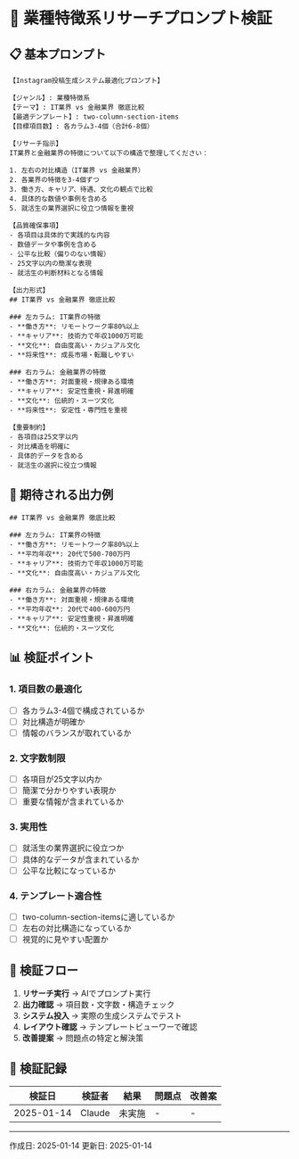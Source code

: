 # 🏢 業種特徴系リサーチプロンプト検証

## 📋 基本プロンプト

```
【Instagram投稿生成システム最適化プロンプト】

【ジャンル】: 業種特徴系
【テーマ】: IT業界 vs 金融業界 徹底比較
【最適テンプレート】: two-column-section-items
【目標項目数】: 各カラム3-4個（合計6-8個）

【リサーチ指示】
IT業界と金融業界の特徴について以下の構造で整理してください：

1. 左右の対比構造（IT業界 vs 金融業界）
2. 各業界の特徴を3-4個ずつ
3. 働き方、キャリア、待遇、文化の観点で比較
4. 具体的な数値や事例を含める
5. 就活生の業界選択に役立つ情報を重視

【品質確保事項】
- 各項目は具体的で実践的な内容
- 数値データや事例を含める
- 公平な比較（偏りのない情報）
- 25文字以内の簡潔な表現
- 就活生の判断材料となる情報

【出力形式】
## IT業界 vs 金融業界 徹底比較

### 左カラム: IT業界の特徴
- **働き方**: リモートワーク率80%以上
- **キャリア**: 技術力で年収1000万可能
- **文化**: 自由度高い・カジュアル文化
- **将来性**: 成長市場・転職しやすい

### 右カラム: 金融業界の特徴
- **働き方**: 対面重視・規律ある環境
- **キャリア**: 安定性重視・昇進明確
- **文化**: 伝統的・スーツ文化
- **将来性**: 安定性・専門性を重視

【重要制約】
- 各項目は25文字以内
- 対比構造を明確に
- 具体的データを含める
- 就活生の選択に役立つ情報
```

## 🎯 期待される出力例

```
## IT業界 vs 金融業界 徹底比較

### 左カラム: IT業界の特徴
- **働き方**: リモートワーク率80%以上
- **平均年収**: 20代で500-700万円
- **キャリア**: 技術力で年収1000万可能
- **文化**: 自由度高い・カジュアル文化

### 右カラム: 金融業界の特徴
- **働き方**: 対面重視・規律ある環境
- **平均年収**: 20代で400-600万円
- **キャリア**: 安定性重視・昇進明確
- **文化**: 伝統的・スーツ文化
```

## 📊 検証ポイント

### 1. 項目数の最適化
- [ ] 各カラム3-4個で構成されているか
- [ ] 対比構造が明確か
- [ ] 情報のバランスが取れているか

### 2. 文字数制限
- [ ] 各項目が25文字以内か
- [ ] 簡潔で分かりやすい表現か
- [ ] 重要な情報が含まれているか

### 3. 実用性
- [ ] 就活生の業界選択に役立つか
- [ ] 具体的なデータが含まれているか
- [ ] 公平な比較になっているか

### 4. テンプレート適合性
- [ ] two-column-section-itemsに適しているか
- [ ] 左右の対比構造になっているか
- [ ] 視覚的に見やすい配置か

## 🔄 検証フロー

1. **リサーチ実行** → AIでプロンプト実行
2. **出力確認** → 項目数・文字数・構造チェック
3. **システム投入** → 実際の生成システムでテスト
4. **レイアウト確認** → テンプレートビューワーで確認
5. **改善提案** → 問題点の特定と解決策

## 📝 検証記録

| 検証日 | 検証者 | 結果 | 問題点 | 改善案 |
|--------|--------|------|--------|--------|
| 2025-01-14 | Claude | 未実施 | - | - |

---

作成日: 2025-01-14
更新日: 2025-01-14